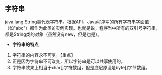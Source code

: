 ## 字符串
java.lang.String类代表字符串。根据API，Java程序中的所有字符串字面值（如"abc"）都作为此类的实例实现。也就是说，程序当中所有的双引号字符串，都是String类的对象（虽然没有new，但是也是）。
- **字符串的特点**
1. 字符串的内容永不可变。【重点】
2. 正是因为字符串不可改变，所以字符串是可以共享使用的。
3. 字符串效果上相当于char[]字符数组，但是底层原理是byte[]字节数组。
